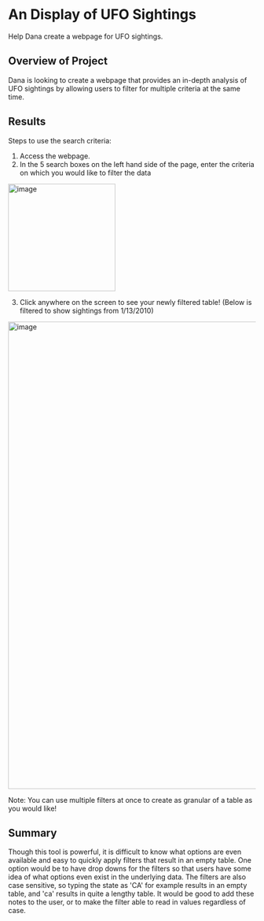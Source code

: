 # An Display of UFO Sightings
Help Dana create a webpage for UFO sightings.

## Overview of Project
Dana is looking to create a webpage that provides an in-depth analysis of UFO sightings by allowing users to filter for multiple criteria at the same time. 

## Results
Steps to use the search criteria:
1) Access the webpage.
2) In the 5 search boxes on the left hand side of the page, enter the criteria on which you would like to filter the data

<img width="218" alt="image" src="https://user-images.githubusercontent.com/92613639/149061221-abe6e7d4-da14-4e81-83fc-26181a1a554b.png">

3) Click anywhere on the screen to see your newly filtered table! (Below is filtered to show sightings from 1/13/2010)

<img width="949" alt="image" src="https://user-images.githubusercontent.com/92613639/149061371-9682a7a0-4983-4eae-aae1-9567d7ae5b0b.png">

Note: You can use multiple filters at once to create as granular of a table as you would like!

## Summary
Though this tool is powerful, it is difficult to know what options are even available and easy to quickly apply filters that result in an empty table. One option would be to have drop downs for the filters so that users have some idea of what options even exist in the underlying data. The filters are also case sensitive, so typing the state as 'CA' for example results in an empty table, and 'ca' results in quite a lengthy table. It would be good to add these notes to the user, or to make the filter able to read in values regardless of case.
